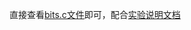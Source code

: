 直接查看[bits.c文件](https://github.com/sfailsthy/CSAPP-3rd-Lab/blob/620373682bcd07bf1071fb958fb23016d7f750d3/datalab/bits.c)即可，配合[实验说明文档](https://www.zybuluo.com/sfailsthy/note/895354)
